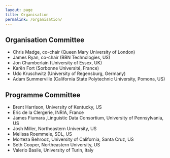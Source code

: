 ```yaml
---
layout: page
title: Organisation
permalink: /organisation/
---
```


## Organisation Committee
- Chris Madge, co-chair (Queen Mary University of London)
- James Ryan, co-chair (BBN Technologies, US)
- Jon Chamberlain (University of Essex, UK)
- Karën Fort (Sorbonne Université,  France)
- Udo Kruschwitz (University of Regensburg, Germany)
- Adam Summerville (California State Polytechnic University, Pomona, US)

## Programme Committee
- Brent Harrison, University of Kentucky, US
- Eric de la Clergerie, INRIA, France
- James Fiumara ,Linguistic Data Consortium, University of Pennsylvania, US
- Josh Miller, Northeastern University, US
- Melissa Roemmele, SDL, US
- Morteza Behrooz, University of California, Santa Cruz, US
- Seth Cooper, Northeastern University, US
- Valerio Basile, University of Turin, Italy
